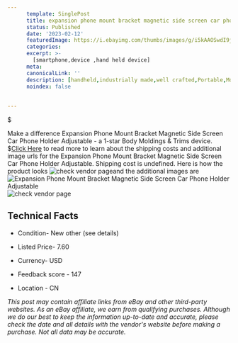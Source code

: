 ```yaml
---
      template: SinglePost
      title: expansion phone mount bracket magnetic side screen car phone holder adjustable
      status: Published
      date: '2023-02-12'
      featuredImage: https://i.ebayimg.com/thumbs/images/g/i5kAAOSwdI9jfA3m/s-l225.jpg
      categories: 
      excerpt: >-
        [smartphone,device ,hand held device]
      meta:
      canonicalLink: ''
      description: [handheld,industrially made,well crafted,Portable,Mobile,Compact,Convenient,Lightweight,Maneuverable,Man-portable,Miniature,Carriable,Hand-held,Light,Holdable,Transportable,Mobile device,Pocket-sized,On-the-go,Wireless,Cordless,Compact size,Convenient size, smartphone,device ,hand held device]
      noindex: false
      
        
---
```

$

Make a difference Expansion Phone Mount Bracket Magnetic Side Screen Car Phone Holder Adjustable - a 1-star Body Moldings & Trims device.
$[Click Here](https://www.ebay.com/itm/125631651890?fits=Make%3AMercury&hash=item1d403ae032%3Ag%3Ai5kAAOSwdI9jfA3m&mkevt=1&mkcid=1&mkrid=711-53200-19255-0&campid=%253CePNCampaignId%253E&customid=%253CreferenceId%253E&toolid=10049) to read more to learn about the shipping costs and additional image urls for the Expansion Phone Mount Bracket Magnetic Side Screen Car Phone Holder Adjustable. Shipping cost is undefined. Here is how the product looks ![check vendor page](https://i.ebayimg.com/thumbs/images/g/i5kAAOSwdI9jfA3m/s-l225.jpg)and the additional images are![Expansion Phone Mount Bracket Magnetic Side Screen Car Phone Holder Adjustable](https://i.ebayimg.com/images/g/i5kAAOSwdI9jfA3m/s-l1200.jpg)![check vendor page](https://origin-galleryplus.ebayimg.com/ws/web/125631651890_2_0_1/225x225.jpg,https://origin-galleryplus.ebayimg.com/ws/web/125631651890_3_0_1/225x225.jpg,https://origin-galleryplus.ebayimg.com/ws/web/125631651890_4_0_1/225x225.jpg,https://origin-galleryplus.ebayimg.com/ws/web/125631651890_5_0_1/225x225.jpg,https://origin-galleryplus.ebayimg.com/ws/web/125631651890_6_0_1/225x225.jpg,https://origin-galleryplus.ebayimg.com/ws/web/125631651890_7_0_1/225x225.jpg,https://origin-galleryplus.ebayimg.com/ws/web/125631651890_8_0_1/225x225.jpg,https://origin-galleryplus.ebayimg.com/ws/web/125631651890_9_0_1/225x225.jpg,https://origin-galleryplus.ebayimg.com/ws/web/125631651890_10_0_1/225x225.jpg,https://origin-galleryplus.ebayimg.com/ws/web/125631651890_11_0_1/225x225.jpg,https://origin-galleryplus.ebayimg.com/ws/web/125631651890_12_0_1/225x225.jpg)



 ## Technical Facts 



     
      

 - Condition- New other (see details) 


      

 - Listed Price- 7.60 


      

 - Currency- USD 


      

 - Feedback score - 147 


      

 - Location - CN 


      
      

 *_This post may contain affiliate links from eBay and other third-party websites. As an eBay affiliate, we earn from qualifying purchases. Although we do our best to keep the information up-to-date and accurate, please check the date and all details with the vendor's website before making a purchase. Not all data may be accurate._*






